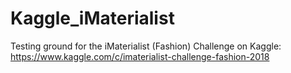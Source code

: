 # Kaggle_iMaterialist

Testing ground for the iMaterialist (Fashion) Challenge on Kaggle:
https://www.kaggle.com/c/imaterialist-challenge-fashion-2018
